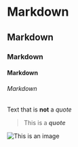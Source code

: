 # Markdown
## Markdown
### Markdown
#### Markdown
###### Markdown
Text that is **not** a *quote*
>This is a ***quote***


![This is an image](https://issues.liferay.com/secure/attachment/266290/liferay-icon%402x.png)
